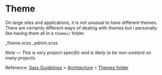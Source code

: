 # Theme

On large sites and applications, it is not unusual to have different themes. There are certainly different ways of dealing with themes but I personally like having them all in a `themes/` folder.

_theme.scss
_admin.scss

*Note — This is very project-specific and is likely to be non-existent on many projects.*

Reference: [Sass Guidelines](https://sass-guidelin.es/) > [Architecture](https://sass-guidelin.es/#architecture) > [Themes folder](https://sass-guidelin.es/#themes-folder)
